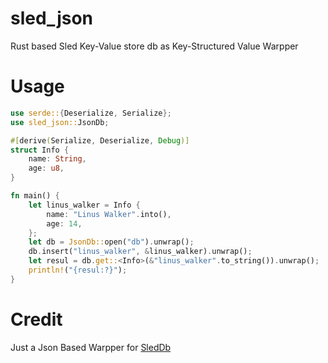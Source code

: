 # sled_json
Rust based Sled Key-Value store db as Key-Structured Value Warpper

# Usage
```rs
use serde::{Deserialize, Serialize};
use sled_json::JsonDb;

#[derive(Serialize, Deserialize, Debug)]
struct Info {
    name: String,
    age: u8,
}

fn main() {
    let linus_walker = Info {
        name: "Linus Walker".into(),
        age: 14,
    };
    let db = JsonDb::open("db").unwrap();
    db.insert("linus_walker", &linus_walker).unwrap();
    let resul = db.get::<Info>(&"linus_walker".to_string()).unwrap();
    println!("{resul:?}");
}
```

# Credit
Just a Json Based Warpper for [SledDb](https://github.com/spacejam/sled)
